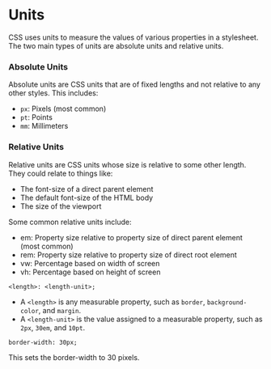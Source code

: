 # Units
CSS uses units to measure the values of various properties in a stylesheet. The two main types of units are absolute units and relative units.

### Absolute Units
Absolute units are CSS units that are of fixed lengths and not relative to any other styles. This includes:

* `px`: Pixels (most common)
* `pt`: Points
* `mm`: Millimeters

### Relative Units
Relative units are CSS units whose size is relative to some other length. They could relate to things like:

* The font-size of a direct parent element
* The default font-size of the HTML body
* The size of the viewport

Some common relative units include:
* em: Property size relative to property size of direct parent element (most common)
* rem: Property size relative to property size of direct root element
* vw: Percentage based on width of screen
* vh: Percentage based on height of screen

```
<length>: <length-unit>;
```

* A `<length>` is any measurable property, such as `border`, `background-color`, and `margin`.
* A `<length-unit>` is the value assigned to a measurable property, such as `2px`, `30em`, and `10pt`.

```
border-width: 30px;
```
This sets the border-width to 30 pixels.

